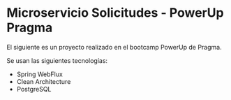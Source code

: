 # Microservicio Solicitudes - PowerUp Pragma

El siguiente es un proyecto realizado en el bootcamp PowerUp de Pragma.

Se usan las siguientes tecnologías:
- Spring WebFlux
- Clean Architecture
- PostgreSQL
